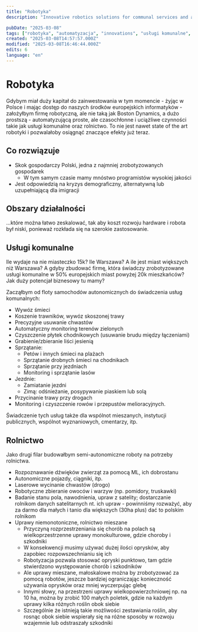 ```yaml
---
title: "Robotyka"
description: "Innovative robotics solutions for communal services and agriculture, addressing economic challenges and demographic shifts"

pubDate: "2025-03-08"
tags: ["robotyka", "automatyzacja", "innovations", "usługi komunalne", "rolnictwo", "technology", "przemysł 4.0"]
created: "2025-03-08T14:57:57.000Z"
modified: "2025-03-08T16:46:44.000Z"
edits: 6
language: "en"
---
```


# Robotyka

Gdybym miał duży kapitał do zainwestowania w tym momencie - żyjąc w Polsce i mając dostęp do naszych środków europejskich informatyków - założyłbym firmę robotyczną, ale nie taką jak Boston Dynamics, a dużo prostszą - automatyzującą proste, ale czasochłonne i uciążliwe czynności takie jak usługi komunalne oraz rolnictwo. To nie jest nawet state of the art robotyki i pozwalałoby osiągnąć znaczące efekty już teraz.

## Co rozwiązuje
- Skok gospodarczy Polski, jedna z najmniej zrobotyzowanych gospodarek
  - W tym samym czasie mamy mnóstwo programistów wysokiej jakości
- Jest odpowiedzią na kryzys demograficzny, alternatywną lub uzupełniającą dla imigracji

## Obszary działalności
...które można łatwo zeskalować, tak aby koszt rozwoju hardware i robota był niski, ponieważ rozkłada się na szerokie zastosowanie.

## Usługi komunalne
Ile wydaje na nie miasteczko 15k? Ile Warszawa? A ile jest miast większych niż Warszawa? A gdyby zbudować firmę, która świadczy zrobotyzowane usługi komunalne w 50% europejskich miast powyżej 20k mieszkańców? Jak duży potencjał biznesowy tu mamy?

Zacząłbym od floty samochodów autonomicznych do świadczenia usług komunalnych:
- Wywóz śmieci
- Koszenie trawników, wywóz skoszonej trawy
- Precyzyjne usuwanie chwastów
- Automatyczny monitoring terenów zielonych
- Czyszczenie płytek chodnikowych (usuwanie brudu między łączeniami)
- Grabienie/zbieranie liści jesienią
- Sprzątanie:
  - Petów i innych śmieci na plażach
  - Sprzątanie drobnych śmieci na chodnikach
  - Sprzątanie przy jezdniach
  - Monitoring i sprzątanie lasów
- Jezdnie:
  - Zamiatanie jezdni
  - Zimą: odśnieżanie, posypywanie piaskiem lub solą
- Przycinanie trawy przy drogach
- Monitoring i czyszczenie rowów i przepustów melioracyjnych.

Świadczenie tych usług także dla wspólnot mieszanych, instytucji publicznych, wspólnot wyznaniowych, cmentarzy, itp.

## Rolnictwo
Jako drugi filar budowałbym semi-autonomiczne roboty na potrzeby rolnictwa.
- Rozpoznawanie dźwięków zwierząt za pomocą ML, ich dobrostanu
- Autonomiczne pojazdy, ciągniki, itp.
- Laserowe wycinanie chwastów (drogo)
- Robotyczne zbieranie owoców i warzyw (np. pomidory, truskawki)
- Badanie stanu pola, nawodnienia, upraw z satelity; dostarczanie rolnikom danych satelitarnych nt. ich upraw - powinniśmy rozważyć, aby za darmo dla małych i tanio dla większych (30ha plus) dać to polskim rolnikom
- Uprawy niemonotoniczne, rolnictwo mieszane
  - Przyczyną rozprzestrzeniania się chorób na polach są wielkoprzestrzenne uprawy monokulturowe, gdzie choroby i szkodniki
  - W konsekwencji musimy używać dużej ilości oprysków, aby zapobiec rozpowszechnianiu się ich
  - Robotyzacja pozwala stosować opryski punktowo, tam gdzie stwierdzono występowanie chorób i szkodników
  - Ale uprawy mieszane, małoskalowe można by zrobotyzować za pomocą robotów, jeszcze bardziej ograniczając konieczność używania oprysków oraz mniej wyczerpując glebę
  - Innymi słowy, na przestrzeni uprawy wielkopowierzchniowej np. na 10 ha, można by zrobić 100 małych poletek, gdzie na każdym uprawy kilka różnych roślin obok siebie
  - Szczególnie że istnieją takie możliwości zestawiania roślin, aby rosnąc obok siebie wspierały się na różne sposoby w rozwoju wzajemnie lub odstraszały szkodniki
